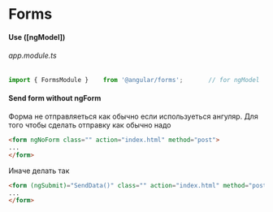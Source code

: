 # Forms 

#### Use ([ngModel])
###### app.module.ts
```ts
import { FormsModule }    from '@angular/forms';       // for ngModel
```


#### Send form without ngForm
Форма не отправляеться как обычно если используеться ангуляр. Для того чтобы сделать отправку как обычно надо
```html
<form ngNoForm class="" action="index.html" method="post">
...
</form>
```

Иначе делать так
```html
<form (ngSubmit)="SendData()" class="" action="index.html" method="post">
...
</form>
```


